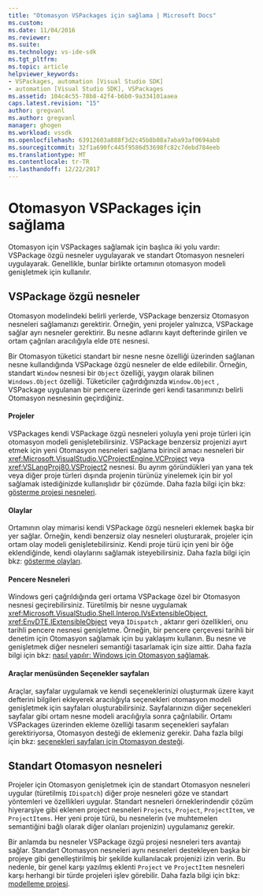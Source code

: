 ```yaml
---
title: "Otomasyon VSPackages için sağlama | Microsoft Docs"
ms.custom: 
ms.date: 11/04/2016
ms.reviewer: 
ms.suite: 
ms.technology: vs-ide-sdk
ms.tgt_pltfrm: 
ms.topic: article
helpviewer_keywords:
- VSPackages, automation [Visual Studio SDK]
- automation [Visual Studio SDK], VSPackages
ms.assetid: 104c4c55-78b8-42f4-b6b0-9a334101aaea
caps.latest.revision: "15"
author: gregvanl
ms.author: gregvanl
manager: ghogen
ms.workload: vssdk
ms.openlocfilehash: 63912603a888f3d2c45b8b08a7aba93af0694ab8
ms.sourcegitcommit: 32f1a690fc445f9586d53698fc82c7debd784eeb
ms.translationtype: MT
ms.contentlocale: tr-TR
ms.lasthandoff: 12/22/2017
---
```

# <a name="providing-automation-for-vspackages"></a>Otomasyon VSPackages için sağlama
Otomasyon için VSPackages sağlamak için başlıca iki yolu vardır: VSPackage özgü nesneler uygulayarak ve standart Otomasyon nesneleri uygulayarak. Genellikle, bunlar birlikte ortamının otomasyon modeli genişletmek için kullanılır.  
  
## <a name="vspackage-specific-objects"></a>VSPackage özgü nesneler  
 Otomasyon modelindeki belirli yerlerde, VSPackage benzersiz Otomasyon nesneleri sağlamanızı gerektirir. Örneğin, yeni projeler yalnızca, VSPackage sağlar ayrı nesneler gerektirir. Bu nesne adlarını kayıt defterinde girilen ve ortam çağrıları aracılığıyla elde `DTE` nesnesi.  
  
 Bir Otomasyon tüketici standart bir nesne nesne özelliği üzerinden sağlanan nesne kullandığında VSPackage özgü nesneler de elde edilebilir. Örneğin, standart `Window` nesnesi bir `Object` özelliği, yaygın olarak bilinen `Windows.Object` özelliği. Tüketiciler çağırdığınızda `Window.Object` , VSPackage uygulanan bir pencere üzerinde geri kendi tasarımınızı belirli Otomasyon nesnesinin geçirdiğiniz.  
  
#### <a name="projects"></a>Projeler  
 VSPackages kendi VSPackage özgü nesneleri yoluyla yeni proje türleri için otomasyon modeli genişletebilirsiniz. VSPackage benzersiz projenizi ayırt etmek için yeni Otomasyon nesneleri sağlama birincil amacı nesneleri bir <xref:Microsoft.VisualStudio.VCProjectEngine.VCProject> veya <xref:VSLangProj80.VSProject2> nesnesi. Bu ayrım göründükleri yan yana tek veya diğer proje türleri dışında projenin türünüz yinelemek için bir yol sağlamak istediğinizde kullanışlıdır bir çözümde. Daha fazla bilgi için bkz: [gösterme projesi nesneleri](../../extensibility/internals/exposing-project-objects.md).  
  
#### <a name="events"></a>Olaylar  
 Ortamının olay mimarisi kendi VSPackage özgü nesneleri eklemek başka bir yer sağlar. Örneğin, kendi benzersiz olay nesneleri oluşturarak, projeler için ortam olay modeli genişletebilirsiniz. Kendi proje türü için yeni bir öğe eklendiğinde, kendi olaylarını sağlamak isteyebilirsiniz. Daha fazla bilgi için bkz: [gösterme olayları](../../extensibility/internals/exposing-events-in-the-visual-studio-sdk.md).  
  
#### <a name="window-objects"></a>Pencere Nesneleri  
 Windows geri çağrıldığında geri ortama VSPackage özel bir Otomasyon nesnesi geçirebilirsiniz. Türetilmiş bir nesne uygulamak <xref:Microsoft.VisualStudio.Shell.Interop.IVsExtensibleObject>, <xref:EnvDTE.IExtensibleObject> veya `IDispatch` , aktarır geri özellikleri, onu tarihli pencere nesnesi genişletme. Örneğin, bir pencere çerçevesi tarihli bir denetim için Otomasyon sağlamak için bu yaklaşımı kullanın. Bu nesne ve genişletmek diğer nesneleri semantiği tasarlamak için size aittir. Daha fazla bilgi için bkz: [nasıl yapılır: Windows için Otomasyon sağlamak](../../extensibility/internals/how-to-provide-automation-for-windows.md).  
  
#### <a name="options-pages-on-the-tools-menu"></a>Araçlar menüsünden Seçenekler sayfaları  
 Araçlar, sayfalar uygulamak ve kendi seçeneklerinizi oluşturmak üzere kayıt defterini bilgileri ekleyerek aracılığıyla seçenekleri otomasyon modeli genişletmek için sayfaları oluşturabilirsiniz. Sayfalarınızın diğer seçenekleri sayfalar gibi ortam nesne modeli aracılığıyla sonra çağrılabilir. Ortamı VSPackages üzerinden ekleme özelliği tasarım seçenekleri sayfaları gerektiriyorsa, Otomasyon desteği de eklemeniz gerekir. Daha fazla bilgi için bkz: [seçenekleri sayfaları için Otomasyon desteği](../../extensibility/internals/automation-support-for-options-pages.md).  
  
## <a name="standard-automation-objects"></a>Standart Otomasyon nesneleri  
 Projeler için Otomasyon genişletmek için de standart Otomasyon nesneleri uygular (türetilmiş `IDispatch`) diğer proje nesneleri göze ve standart yöntemleri ve özellikleri uygular. Standart nesneleri örneklerindendir çözüm hiyerarşiye gibi eklenen project nesneleri `Projects`, `Project`, `ProjectItem`, ve `ProjectItems`. Her yeni proje türü, bu nesnelerin (ve muhtemelen semantiğini bağlı olarak diğer olanları projenizin) uygulamanız gerekir.  
  
 Bir anlamda bu nesneler VSPackage özgü projesi nesneleri ters avantajı sağlar. Standart Otomasyon nesneleri aynı nesneleri destekleyen başka bir projeye gibi genelleştirilmiş bir şekilde kullanılacak projenizi izin verin. Bu nedenle, bir genel karşı yazılmış eklenti `Project` ve `ProjectItem` nesneleri karşı herhangi bir türde projeleri işlev görebilir. Daha fazla bilgi için bkz: [modelleme projesi](../../extensibility/internals/project-modeling.md).